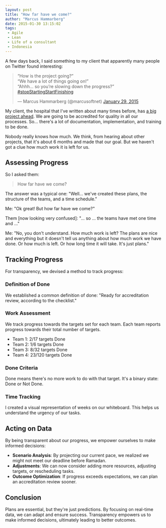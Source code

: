 ```yaml
---
layout: post
title: "How far have we come?"
author: "Marcus Hammarberg"
date: 2015-01-30 13:15:02
tags:
 - Agile
 - Lean
 - Life of a consultant
 - Indonesia
---
```


A few days back, I said something to my client that apparently many people on Twitter found interesting:

<blockquote class="twitter-tweet" data-partner="tweetdeck">
  <p>“How is the project going?”<br>
  “We have a lot of things going on!”<br>
  “Ahhh… so you’re slowing down the progress?”<br>
  <a href="https://twitter.com/hashtag/stopStartingStartFinishing?src=hash">#stopStartingStartFinishing</a></p>
  &mdash; Marcus Hammarberg (@marcusoftnet) <a href="https://twitter.com/marcusoftnet/status/560637396291559425">January 29, 2015</a>
</blockquote>
<script async src="//platform.twitter.com/widgets.js" charset="utf-8"></script>

My client, the hospital that I've written about many times before, has [a big project ahead](https://www.marcusoft.net/2015/01/make-it-smaller---some-practical-experiences.html). We are going to be accredited for quality in all our processes. So... there's a lot of documentation, implementation, and training to be done.

Nobody really knows how much. We think, from hearing about other projects, that it's about 6 months and made that our goal. But we haven't got a clue how much work it is left for us.

## Assessing Progress

So I asked them:
<blockquote>How far have we come?</blockquote>

The answer was a typical one: "Well... we've created these plans, the structure of the teams, and a time schedule."

Me: "Ok great! But how far have we come?"

Them [now looking very confused]: "... so ... the teams have met one time and ..."

Me: "No, you don't understand. How much work is left? The plans are nice and everything but it doesn't tell us anything about how much work we have done. Or how much is left. Or how long time it will take. It's just plans."

## Tracking Progress

For transparency, we devised a method to track progress:

### Definition of Done

We established a common definition of done: "Ready for accreditation review, according to the checklist."

### Work Assessment

We track progress towards the targets set for each team. Each team reports progress towards their total number of targets.

- Team 1: 2/17 targets Done
- Team 2: 1/6 targets Done
- Team 3: 8/32 targets Done
- Team 4: 23/120 targets Done

### Done Criteria

Done means there's no more work to do with that target. It's a binary state: Done or Not Done.

### Time Tracking

I created a visual representation of weeks on our whiteboard. This helps us understand the urgency of our tasks.

## Acting on Data

By being transparent about our progress, we empower ourselves to make informed decisions:

- **Scenario Analysis**: By projecting our current pace, we realized we might not meet our deadline before Ramadan.
- **Adjustments**: We can now consider adding more resources, adjusting targets, or rescheduling tasks.
- **Outcome Optimization**: If progress exceeds expectations, we can plan an accreditation review sooner.

## Conclusion

Plans are essential, but they're just predictions. By focusing on real-time data, we can adapt and ensure success. Transparency empowers us to make informed decisions, ultimately leading to better outcomes.

